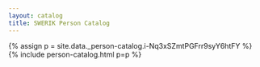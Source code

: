 ```yaml
---
layout: catalog
title: SWERIK Person Catalog
---
```

{% assign p = site.data._person-catalog.i-Nq3xSZmtPGFrr9syY6htFY %}
{% include person-catalog.html p=p %}

